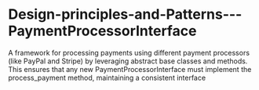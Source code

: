 # Design-principles-and-Patterns---PaymentProcessorInterface
A framework for processing payments using different payment processors (like PayPal and Stripe) by leveraging abstract base classes and methods. This ensures that any new PaymentProcessorInterface must implement the process_payment method, maintaining a consistent interface
